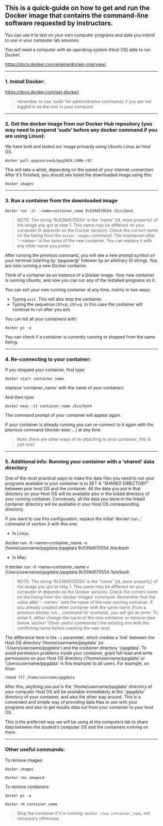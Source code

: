 ## This is a quick-guide on how to get and run the Docker image that contains the command-line software requested by instructors. 

You can use it to test on your own computer programs and data you intend to use in your computer lab sessions. 

You will need a computer with an operating system (Host OS) able to run Docker:

https://docs.docker.com/engine/docker-overview/

---

### 1. Install Docker:

https://docs.docker.com/get-docker/

> remember to use ‘sudo’ for administrative commands if you are not logged in as the root in your computer


---

### 2. Get the docker image from our Docker Hub repository (you may need to prepend ‘sudo’ before any docker command if you are using Linux):

We have built and tested our image primarily using Ubuntu Linux as Host OS.

`docker pull ppgcourseub/ppg2024:2406-r01`

This will take a while, depending on the speed of your internet connection.
After it's finished, you should see listed the downloaded image using this:

`docker images`

---

### 3. Run a container from the downloaded image

`docker run -it --name=container_name 9c539d570554 /bin/bash` 

> NOTE: The string ‘9c539d570554’ is the “name” (id, more properly) of the image you got at step 1. This name may be different on your computer
> (it depends on the Docker version). Check the correct name on the listing from the `docker images` command. The expression after '--name=' is
> the name of the new container. You can replace it with any other name you prefer.

After running the previous command, you will see a new prompt symbol on your terminal (starting by 'ppguser@' follower by an arbitrary ID string). You are now running a new Docker container. 

Think of a container as an instance of a Docker image. Your new container is running Ubuntu, and now you can run any of the installed programs on it.

You can exit your new running container at any time, mainly in two ways:
- Typing `exit`. This will also stop the container.
- Typing the sequence ctrl+p, ctrl+q. In this case the container will continue to run after you exit.

You can list all your containers with:

`docker ps -a`

You can check if a container is currently running or stopped from the same listing.

---

### 4. Re-connecting to your container:

If you stopped your container, first type:

`docker start container_name`

(replace 'container_name' with the name of your container)

And then type:

`docker exec -it container_name /bin/bash`

The command prompt of your container will appear again.

If your container is already running you can re-connect to it again with the previous command (docker exec ...) at any time.

> Note: there are other ways of re-attaching to your container, this is just one)

---

### 5. Additional info: Running your container with  a 'shared' data directory

One of the most practical ways to make the data files you need to run your programs available to your container is to SET A “SHARED DIRECTORY” between your host OS and the container. All the data you put in that directory on your Host OS will be available also in the linked directory of your running container. Conversely, all the data you store in the linked container directory will be available in your Host OS corresponding directory. 

If you want to use this configuration, replace the initial 'docker run...' command of section 3 with this one:

* In Linux:

docker run -it –name=container_name -v /home/username/ppgdata:/ppgdata 9c539d570554 /bin/bash

* In Mac:

d docker run -it –name=container_name v /Users/username/ppgdata:/ppgdata 9c539d570554 /bin/bash

> NOTE: The string ‘9c539d570554’ is the “name” (id, more properly) of the image you got at step 1.
> This name may be different on your computer (it depends on the Docker version). Check the correct name on the listing from the ‘docker images’ command.
> Remember that the value after ‘--name=’ sets the name of the new running container. If you already created other container with the same name (from a previous docker run… command for example), you will get an error. To solve it, either change the name of the new container or remove (see below, section ‘Other useful commands’) the existing one with the conflicting name before creating the new one]

The difference here is the `-v` parameter, which creates a 'link' between the Host OS directory '/home/username/ppgdata' (or '/Users/username/ppgdata') and the container directory '/ppgdata'. To avoid permission problems inside your container, grant full read and write permissions on your Host OS directory (‘/home/username/ppgdata’ or 'Users/username/ppgdata' in this example) to all users. For example, on linux:

`chmod 777 /home/username/ppgdata`

After this, anything you put in the '/home/username/ppgdata' directory of your computer Host OS will be available immediately at the '/ppgdata' directory of your container, and also the other way around. This is a convenient and simple way of providing data files to use with your programs and also to get results data out from your container to your host OS.

This is the preferred way we will be using at the computers lab to share data between the student’s computer OS and the containers running on them.

---

### Other useful commands:

To remove images:

`docker images`

`docker rmi imageid`

To remove containers:

`docker ps -a`

`docker rm container_name`

> Stop the container if it is running: `docker stop container_name`, not necessary otherwise.






